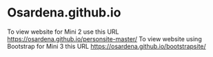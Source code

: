 # Osardena.github.io

To view website for Mini 2 use this URL https://osardena.github.io/personsite-master/
To view website using Bootstrap for Mini 3 this URL https://osardena.github.io/bootstrapsite/
